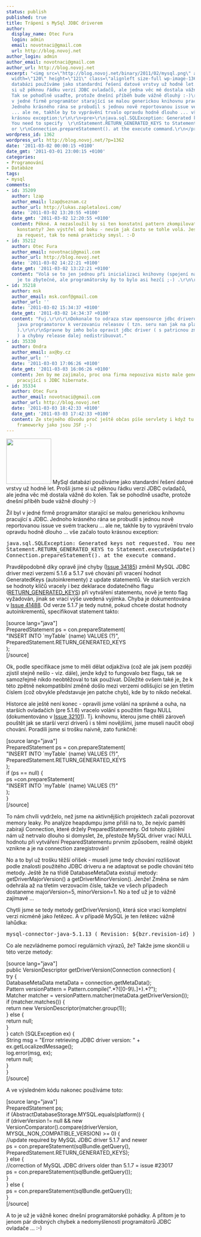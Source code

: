 ```yaml
---
status: publish
published: true
title: Trápení s MySql JDBC driverem
author:
  display_name: Otec Fura
  login: admin
  email: novotnaci@gmail.com
  url: http://blog.novoj.net
author_login: admin
author_email: novotnaci@gmail.com
author_url: http://blog.novoj.net
excerpt: "<img src=\"http://blog.novoj.net/binary/2011/02/mysql.png\" alt=\"\" title=\"mysql\"
  width=\"120\" height=\"121\" class=\"alignleft size-full wp-image-1365\" /> MySql
  databázi používáme jako standardní řešení datové vrstvy už hodně let. Prošli jsme
  si už pěknou řádku verzí JDBC ovladačů, ale jedna věc mě dostala vážně do kolen.
  Tak se pohodlně usaďte, protože dnešní příběh bude vážně dlouhý :-)\r\n\r\nŽil byl
  v jedné firmě programátor starající se malou generickou knihovnu pracující s JDBC.
  Jednoho krásného rána se probudil s jednou nově reportovanou issue ve svém trackeru
  ... ale ne, takhle by to vyprávění trvalo opravdu hodně dlouho ... vše začalo touto
  krásnou exception:\r\n\r\n<pre>\r\njava.sql.SQLException: Generated keys not requested.
  You need to specify  \r\nStatement.RETURN_GENERATED_KEYS to Statement.executeUpdate()
  or \r\nConnection.prepareStatement(). at the execute command.\r\n</pre>\r\n\r\n"
wordpress_id: 1362
wordpress_url: http://blog.novoj.net/?p=1362
date: '2011-03-02 00:00:15 +0100'
date_gmt: '2011-03-01 23:00:15 +0100'
categories:
- Programování
- Databáze
tags:
- mysql
comments:
- id: 35209
  author: lzap
  author_email: lzap@seznam.cz
  author_url: http://lukas.zapletalovi.com/
  date: '2011-03-02 13:20:55 +0100'
  date_gmt: '2011-03-02 12:20:55 +0100'
  content: Pěkné. A nezasloužil by si ten konstatní pattern zkompilovat do statické
    konstanty? Jen výstřel od boku - nevím jak často se tohle volá. Jestli jen jednou
    za request, tak to nemá prakticky smysl. :-D
- id: 35212
  author: Otec Fura
  author_email: novotnaci@gmail.com
  author_url: http://blog.novoj.net
  date: '2011-03-02 14:22:21 +0100'
  date_gmt: '2011-03-02 13:22:21 +0100'
  content: "Volá se to jen jednou při inicializaci knihovny (spojení na DB). Tj. fakticky
    je to zbytečné, ale programátorsky by to bylo asi hezčí ;-) .\r\n\r\nDík"
- id: 35218
  author: msk
  author_email: msk.conf@gmail.com
  author_url: ''
  date: '2011-03-02 15:34:37 +0100'
  date_gmt: '2011-03-02 14:34:37 +0100'
  content: "Fuj.\r\n\r\nDokonale to odraza stav opensource jdbc driverov a pristupu
    java programatorov k verzovaniu releasov ( tzn. seru nan jak na placaty kamen
    ).\r\n\r\nSpravne by imho bolo opravit jdbc driver ( s patricnou zmenou verzie
    ) a chybny release dalej nedistribuovat."
- id: 35330
  author: Ondra
  author_email: ax@by.cz
  author_url: ''
  date: '2011-03-03 17:06:26 +0100'
  date_gmt: '2011-03-03 16:06:26 +0100'
  content: Jen by me zajimalo, proc ona firma nepouziva misto male genericke knihovny
    pracující s JDBC hibernate.
- id: 35334
  author: Otec Fura
  author_email: novotnaci@gmail.com
  author_url: http://blog.novoj.net
  date: '2011-03-03 18:42:33 +0100'
  date_gmt: '2011-03-03 17:42:33 +0100'
  content: Ze stejného důvodu proč ještě občas píše servlety i když tu máme boží standardizované
    frameworky jako jsou JSF ;-)
---
```

<p><img src="http://blog.novoj.net/binary/2011/02/mysql.png" alt="" title="mysql" width="120" height="121" class="alignleft size-full wp-image-1365" /> MySql databázi používáme jako standardní řešení datové vrstvy už hodně let. Prošli jsme si už pěknou řádku verzí JDBC ovladačů, ale jedna věc mě dostala vážně do kolen. Tak se pohodlně usaďte, protože dnešní příběh bude vážně dlouhý :-)</p>
<p>Žil byl v jedné firmě programátor starající se malou generickou knihovnu pracující s JDBC. Jednoho krásného rána se probudil s jednou nově reportovanou issue ve svém trackeru ... ale ne, takhle by to vyprávění trvalo opravdu hodně dlouho ... vše začalo touto krásnou exception:</p>
<pre>
java.sql.SQLException: Generated keys not requested. You need to specify  
Statement.RETURN_GENERATED_KEYS to Statement.executeUpdate() or 
Connection.prepareStatement(). at the execute command.
</pre>
<p><a id="more"></a><a id="more-1362"></a></p>
<p>Pravděpodobně díky opravě jiné chyby (<a href="http://bugs.mysql.com/bug.php?id=34185" target="_blank">Issue 34185</a>) změnil MySQL JDBC driver mezi verzemi 5.1.6 a 5.1.7 své chování při vracení hodnot GeneratedKeys (autoinkrementy) z update statementů. Ve starších verzích se hodnoty klíčů vracely i bez deklarace dodatečného flagu (<a href="http://download.oracle.com/javase/1.4.2/docs/api/java/sql/Statement.html#RETURN_GENERATED_KEYS" target="_blank">RETURN_GENERATED_KEYS</a>) při vytváření statementu, nově je tento flag vyžadován, jinak se vrací výše uvedená vyjímka. Chyba je dokumentována v <a href="http://bugs.mysql.com/bug.php?id=41448" target="_blank">Issue 41488</a>. Od verze 5.1.7 je tedy nutné, pokud chcete dostat hodnoty autoinkrementů, specifikovat statement takto:</p>
<p>[source lang="java"]<br />
PreparedStatement ps = con.prepareStatement(<br />
    "INSERT INTO `myTable` (name) VALUES (?)",<br />
   PreparedStatement.RETURN_GENERATED_KEYS<br />
);<br />
[/source]</p>
<p>Ok, podle specifikace jsme to měli dělat odjakživa (což ale jak jsem později zjistil stejně nešlo - viz. dále), jenže když to fungovalo bez flagu, tak se samozřejmě nikdo neobtěžoval to tak používat. Důležité ovšem také je, že k této zpětně nekompatibilní změně došlo mezi verzemi odlišující se jen třetím číslem (což obvykle představuje jen patche chyb), kde by to nikdo nečekal.</p>
<p>Historce ale ještě není konec - opravili jsme volání na správné a ouha, na starších ovladačích (pre 5.1.6) vracelo volání s použitím flagu NULL (dokumentováno v <a href="http://bugs.mysql.com/bug.php?id=32101" target="_blank">Issue 32101</a>). Tj. knihovnu, kterou jsme chtěli zároveň pouštět jak se starší verzí driverů i s těmi novějšími, jsme museli naučit obojí chování. Poradili jsme si trošku naivně, zato funkčně:</p>
<p>[source lang="java"]<br />
PreparedStatement ps = con.prepareStatement(<br />
   "INSERT INTO `myTable` (name) VALUES (?)",<br />
   PreparedStatement.RETURN_GENERATED_KEYS<br />
);<br />
if (ps == null) {<br />
   ps =con.prepareStatement(<br />
      "INSERT INTO `myTable` (name) VALUES (?)"<br />
      );<br />
}<br />
[/source]</p>
<p>To nám chvíli vydrželo, než jsme na aktivnějších projektech začali pozorovat memory leaky. Po analýze heapdumpu jsme přišli na to, že nejvíc paměti zabírají Connection, které držely PreparedStatementy. Od tohoto zjištění nám už netrvalo dlouho si domyslet, že, přestože MySQL driver vrací NULL hodnotu při vytváření PreparedStatementu prvním způsobem, reálně objekt vznikne a je na connection zaregistrován! </p>
<p>No a to byl už trošku těžší oříšek - museli jsme tedy chování rozlišovat podle znalosti použitého JDBC driveru a ne adaptovat se podle chování této metody. Ještě že na třídě DatabaseMetaData existují metody: getDriverMajorVersion() a getDriverMinorVersion(). Jenže! Změna se nám odehrála až na třetím verzovacím čísle, takže ve všech případech dostaneme majorVersion=5, minorVersion=1. No a teď už je to vážně zajímavé ...</p>
<p>Chytli jsme se tedy metody getDriverVersion(), která sice vrací kompletní verzi nicméně jako řetězec. A v případě MySQL je ten řetězec vážně lahůdka:</p>
<pre>
mysql-connector-java-5.1.13 ( Revision: ${bzr.revision-id} )
</pre>
<p>Co ale nezvládneme pomocí regulárních výrazů, že? Takže jsme skončili u této verze metody:</p>
<p>[source lang="java"]<br />
public VersionDescriptor getDriverVersion(Connection connection) {<br />
	try {<br />
		DatabaseMetaData metaData = connection.getMetaData();<br />
		Pattern versionPattern = Pattern.compile(".*?([0-9\\.]+).*?");<br />
		Matcher matcher = versionPattern.matcher(metaData.getDriverVersion());<br />
		if (matcher.matches()) {<br />
			return new VersionDescriptor(matcher.group(1));<br />
		} else {<br />
			return null;<br />
		}<br />
	} catch (SQLException ex) {<br />
		String msg = "Error retrieving JDBC driver version: " + ex.getLocalizedMessage();<br />
		log.error(msg, ex);<br />
		return null;<br />
	}<br />
}<br />
[/source]</p>
<p>A ve výsledném kódu nakonec používáme toto:</p>
<p>[source lang="java"]<br />
PreparedStatement ps;<br />
if (AbstractDatabaseStorage.MYSQL.equals(platform)) {<br />
	if (driverVersion != null && new VersionComparator().compare(driverVersion, MYSQL_NON_COMPATIBLE_VERSION) >= 0) {<br />
		//update required by MySQL JDBC driver 5.1.7 and newer<br />
		ps = con.prepareStatement(sqlBundle.getQuery(), PreparedStatement.RETURN_GENERATED_KEYS);<br />
	} else {<br />
		//correction of MySQL JDBC drivers older than 5.1.7 = issue #23017<br />
		ps = con.prepareStatement(sqlBundle.getQuery());<br />
	}<br />
} else {<br />
	ps = con.prepareStatement(sqlBundle.getQuery());<br />
}<br />
[/source]</p>
<p>A to je už je vážně konec dnešní programátorské pohádky. A přitom je to jenom pár drobných chybek a nedomyšleností programátorů JDBC ovladače ... :-)</p>
